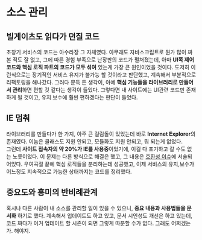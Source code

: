 # 소스 관리
## 빌게이츠도 읽다가 던질 코드
초창기 서비스의 코드는 아수라장 그 자체였다.
아무래도 자바스크립트로 뭔가 많이 짜본 적도 잘 없고, 그에 따른 경험 부족으로 난장판의 코드가 펼쳐졌는데,
아마 <strong>UI쪽 제어 코드와 핵심 로직 파트의 코드가 모두 섞여</strong> 있는게 가장 큰 원인이었을 것이다.
도저히 이런식으로는 장기적인 서비스 유지가 불가능 할 것이라고 판단했고, 계속해서 부분적으로 리팩토링을 해나갔다.
그러다 문득 든 생각이, 아예 <strong>핵심 기능들을 라이브러리로 만들어서 관리</strong>하면
편할 것 같다는 생각이 들었다. 그렇다면 내 사이트에는 UI관련 코드만 존재하게 될 것이고, 유지 보수에 훨씬 편하겠다는 판단이 들었다.

## IE 멈춰
라이브러리를 만들다가 한 가지, 아주 큰 걸림돌이 있었는데 바로 <strong>Internet Explorer</strong>의 존재였다.
이놈은 클래스도 지원 안되고, 모듈화도 지원 안되고, 뭐 되는게 없었다.<br>
그런데 <strong>사이트 접속자의 약 20%가 IE를 사용중</strong>이었기에, 이걸 다 포기하고 갈 수도 없는 노릇이었다.
이 문제는 다른 방식으로 해결은 했고, 그 내용은 <a href="https://github.com/lcw3176/ProjectIssues/tree/master/Mapshot_Web/%ED%98%B8%ED%99%98%EC%84%B1%EC%9D%B4%EC%8A%88">호환성 이슈</a>에 서술되어있다.
우여곡절 끝에 핵심 로직들을 분리하는데 성공했고, 이제 서비스의 유지,보수가 어느정도 지속적으로 가능한 상태까지는 코드를 정리했다.

## 중요도와 흥미의 반비례관계
혹시나 다른 사람이 내 소스를 관리할 일이 있을 수 있으니, <strong>중요 내용과 사용법들을 문서화</strong> 하기로 했다.
계속해서 업데이트도 하고 있고, 문서 시인성도 개선은 하고 있는데, 코드 짜다가 이거 업데이트 할 시즌이 되면 그렇게 따분할 수가 없다.
그래도 어쩌겠는가. 해야지.

